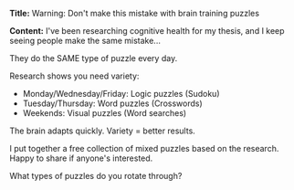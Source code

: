 **Title:** Warning: Don't make this mistake with brain training puzzles

**Content:**
I've been researching cognitive health for my thesis, and I keep seeing people make the same mistake...

They do the SAME type of puzzle every day.

Research shows you need variety:
- Monday/Wednesday/Friday: Logic puzzles (Sudoku)
- Tuesday/Thursday: Word puzzles (Crosswords)
- Weekends: Visual puzzles (Word searches)

The brain adapts quickly. Variety = better results.

I put together a free collection of mixed puzzles based on the research. Happy to share if anyone's interested.

What types of puzzles do you rotate through?
